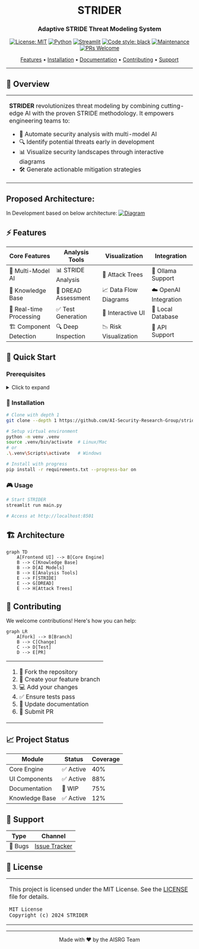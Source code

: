 <div align="center">
  
# STRIDER 
### Adaptive STRIDE Threat Modeling System

[![License: MIT](https://img.shields.io/badge/License-MIT-yellow.svg)](https://opensource.org/licenses/MIT)
[![Python](https://img.shields.io/badge/python-3.8+-blue.svg)](https://www.python.org/downloads/)
[![Streamlit](https://img.shields.io/badge/Streamlit-1.28+-red.svg)](https://streamlit.io/)
[![Code style: black](https://img.shields.io/badge/code%20style-black-000000.svg)](https://github.com/psf/black)
[![Maintenance](https://img.shields.io/badge/Maintained%3F-yes-green.svg)](https://github.com/yourusername/strider/graphs/commit-activity)
[![PRs Welcome](https://img.shields.io/badge/PRs-welcome-brightgreen.svg?style=flat-square)](http://makeapullrequest.com)


[Features](#features) • [Installation](#installation) • [Documentation](#documentation) • [Contributing](#contributing) • [Support](#support)

---

</div>

## 🌟 Overview

<table>
<tr>
<td>

**STRIDER** revolutionizes threat modeling by combining cutting-edge AI with the proven STRIDE methodology. It empowers engineering teams to:

- 🎯 Automate security analysis with multi-model AI
- 🔍 Identify potential threats early in development
- 📊 Visualize security landscapes through interactive diagrams
- 🛠️ Generate actionable mitigation strategies

</td>
</tr>
</table>

## Proposed Architecture:
In Development based on below architecture:
[![Diagram](https://mermaid.ink/img/pako:eNqdV-9vmzgY_lcsplU9ifUChqTNh5PaZLtGTZS0SXvSkX5wjElQic0wdJct-9_vNWACJJW6Ubkifh_7_f3Y_DCo8JnRN4JIfKMbkqRoMVxyBI_MVuuExBv0OPKWxqNkCRrxlCUBoQyNyY4lS-O5gKrHDxNG01BwNH44zD6OLO8ftjqsfEafPv2F9o9xJIj_54jHWboHlO3lr-iJRKFPUpE81_ewi0WlkPloSFKilmFvloh1wqREi4TQF9Zch4t185SkmUSPsVos1TrHe2Ayi1IJO8nNSpDELxcy7i95KwCjGQSgsA_UUdAW8vW7QzCaWd5AbGPBGU_RNSfR7nvDztHM9pRD6AvkAE1IHLfE2FskmUzRjci4T5IdGrIUFIkmyvEWjG4QOEtf2mpOeXV3A17dcfEtYv6aoRsi35_WuxvLW2wSRiAiJIXUcojkzXMdYHu3oQQbQ0qiPF8NKa6FZMG2caQy00A43pzRLAnTHXrIokp4ypP7OXhyn4Xg95wS_m4v7ueWN188jIaf0QD0rwWE9kR-7uc2lEvEXgmHyp9TkbTEqgpDkZuqMpNsQ94q4ft5XnEiS2CH6ygStAY45dLwGlwaMhYXBslQvturao_bGaRgvUHauNpK9dxCXWI0Hk_QBCggkkdi2_uSRREaCC4Zl1kdkJusf5xQPZl5E-aH2fYt5RNQbr-tfALKZ0BGIfk9_eOZN4ZeekP5GJRbB-VHUtuDZgipJiMI8CnVp9I2eIK0DRIBfHRY_O7MDZ4s7zrN-3ewISE_VYyDJyALFoNyxukOcKzFeoMn7I22MaHANVICV4mm1PHKjj3i2lMOTRX1TbP0N7lvOqt4QqVRHJP7FKINoiBU_pzorums1l0PhL-0pKqvYgHH1t-Ms-S0Nx8_AqtCOA8kCxp5Ya4sIOUZs7-O4wgYK3ekOGSAvgsIvBTHyYG5RjwQCmFrRHlQaSJXMqxl5WFUkbhe7GiAUwByFtddv1ckVfOjxddHfgAxF7voJE9ISjflLiUxF4AWOyuIrSFYW1IScy0KQMzlodpg572qrJqdNTZWwSjmwYgygg22Ld20Nag0sEW5OQZrTGlhVRlj9gosoiCOhuR27hsMuFek15S3aGqvmKmJqBPJXnFHzc0mQx88vdW1khMMKi8bSn3p5eQNwEQDxm8AxgqgldjoTK2A_-PZ0R2p6Ls8M3WTj9jpYDUAi03qJJRvYGtAqaVioLBIPdbyMi-agKr05tVRElDb0Mq3aSO2x6xzsHR66EXNKnWPpzqKUx2WvIQaCKwRpck5tzQQjkaUFn-BY11lQtFNfomsF4Kilnmq6rSYG8IN6bykvuHNH8961vbOq6tnbRp759eZH6ZoLNaloLH36s1uP8tb-izv2rOqPUF903rQfGC6s7y4z2pCrPXRiEg5ZAHKQhSEUdT_wHBgB74p00S8sP4Hy-26tNMCh3EJDjBzA7cC91ZWQOwW-GWlwQHAOxWYBV3aae_8VWozLgOXXVVgm_V83N7ZJ3pnyhxGKzC1rUt31QLT118wQ8S_EA2_ctAN6tHoWuqvEWn1gWRCSmBgGA6EvS4F2jXhVIGBTXVAhHFdCuk3IfkwsKkS_1J3UbGtCWQKA5sq3V9lXQoMZQKBmEBEMGwT-MZUJOKTOgoYwYSmh4FN1bn0tS6FLjShw2BgU5WSaFgHJWhC1cHAEBHDNLZwMyahDx-bPxRuaaQbtmVLow-vPgsINMXSWPKfACVZKuY7To1-mmTMNLL8020YEriVbI1-QCJZzX6GthFJNRkT_q8QW70Sfhr9H8Z_Rt_p9C5wz3avOk6na_fsS9PYGX0LX1h278p2ujbuYMft2D9N43u-Qefiqtu7dC2353YuLRd3e6bBcmWT4puZqnvLGsxNRLbelBb8_B_cwp-7?type=png)](https://mermaid.live/edit#pako:eNqdV-9vmzgY_lcsplU9ifUChqTNh5PaZLtGTZS0SXvSkX5wjElQic0wdJct-9_vNWACJJW6Ubkifh_7_f3Y_DCo8JnRN4JIfKMbkqRoMVxyBI_MVuuExBv0OPKWxqNkCRrxlCUBoQyNyY4lS-O5gKrHDxNG01BwNH44zD6OLO8ftjqsfEafPv2F9o9xJIj_54jHWboHlO3lr-iJRKFPUpE81_ewi0WlkPloSFKilmFvloh1wqREi4TQF9Zch4t185SkmUSPsVos1TrHe2Ayi1IJO8nNSpDELxcy7i95KwCjGQSgsA_UUdAW8vW7QzCaWd5AbGPBGU_RNSfR7nvDztHM9pRD6AvkAE1IHLfE2FskmUzRjci4T5IdGrIUFIkmyvEWjG4QOEtf2mpOeXV3A17dcfEtYv6aoRsi35_WuxvLW2wSRiAiJIXUcojkzXMdYHu3oQQbQ0qiPF8NKa6FZMG2caQy00A43pzRLAnTHXrIokp4ypP7OXhyn4Xg95wS_m4v7ueWN188jIaf0QD0rwWE9kR-7uc2lEvEXgmHyp9TkbTEqgpDkZuqMpNsQ94q4ft5XnEiS2CH6ygStAY45dLwGlwaMhYXBslQvturao_bGaRgvUHauNpK9dxCXWI0Hk_QBCggkkdi2_uSRREaCC4Zl1kdkJusf5xQPZl5E-aH2fYt5RNQbr-tfALKZ0BGIfk9_eOZN4ZeekP5GJRbB-VHUtuDZgipJiMI8CnVp9I2eIK0DRIBfHRY_O7MDZ4s7zrN-3ewISE_VYyDJyALFoNyxukOcKzFeoMn7I22MaHANVICV4mm1PHKjj3i2lMOTRX1TbP0N7lvOqt4QqVRHJP7FKINoiBU_pzorums1l0PhL-0pKqvYgHH1t-Ms-S0Nx8_AqtCOA8kCxp5Ya4sIOUZs7-O4wgYK3ekOGSAvgsIvBTHyYG5RjwQCmFrRHlQaSJXMqxl5WFUkbhe7GiAUwByFtddv1ckVfOjxddHfgAxF7voJE9ISjflLiUxF4AWOyuIrSFYW1IScy0KQMzlodpg572qrJqdNTZWwSjmwYgygg22Ld20Nag0sEW5OQZrTGlhVRlj9gosoiCOhuR27hsMuFek15S3aGqvmKmJqBPJXnFHzc0mQx88vdW1khMMKi8bSn3p5eQNwEQDxm8AxgqgldjoTK2A_-PZ0R2p6Ls8M3WTj9jpYDUAi03qJJRvYGtAqaVioLBIPdbyMi-agKr05tVRElDb0Mq3aSO2x6xzsHR66EXNKnWPpzqKUx2WvIQaCKwRpck5tzQQjkaUFn-BY11lQtFNfomsF4Kilnmq6rSYG8IN6bykvuHNH8961vbOq6tnbRp759eZH6ZoLNaloLH36s1uP8tb-izv2rOqPUF903rQfGC6s7y4z2pCrPXRiEg5ZAHKQhSEUdT_wHBgB74p00S8sP4Hy-26tNMCh3EJDjBzA7cC91ZWQOwW-GWlwQHAOxWYBV3aae_8VWozLgOXXVVgm_V83N7ZJ3pnyhxGKzC1rUt31QLT118wQ8S_EA2_ctAN6tHoWuqvEWn1gWRCSmBgGA6EvS4F2jXhVIGBTXVAhHFdCuk3IfkwsKkS_1J3UbGtCWQKA5sq3V9lXQoMZQKBmEBEMGwT-MZUJOKTOgoYwYSmh4FN1bn0tS6FLjShw2BgU5WSaFgHJWhC1cHAEBHDNLZwMyahDx-bPxRuaaQbtmVLow-vPgsINMXSWPKfACVZKuY7To1-mmTMNLL8020YEriVbI1-QCJZzX6GthFJNRkT_q8QW70Sfhr9H8Z_Rt_p9C5wz3avOk6na_fsS9PYGX0LX1h278p2ujbuYMft2D9N43u-Qefiqtu7dC2353YuLRd3e6bBcmWT4puZqnvLGsxNRLbelBb8_B_cwp-7)


## ⚡ Features

<div align="center">

| Core Features | Analysis Tools | Visualization | Integration |
|--------------|----------------|---------------|-------------|
| 🤖 Multi-Model AI | 📊 STRIDE Analysis | 🌳 Attack Trees | 🔌 Ollama Support |
| 🧠 Knowledge Base | 🎲 DREAD Assessment | 📈 Data Flow Diagrams | ☁️ OpenAI Integration |
| 🔄 Real-time Processing | ✅ Test Generation | 📱 Interactive UI | 💾 Local Database |
| 🏗️ Component Detection | 🔍 Deep Inspection | 📉 Risk Visualization | 📡 API Support |

</div>

## 🚀 Quick Start

### Prerequisites

<details>
<summary>Click to expand</summary>

```markdown
- Python 3.8+
- Ollama (for local models)
- OpenAI API key (optional)
- 8GB RAM minimum
- 100GB disk space
```
</details>

### 🔧 Installation

```bash
# Clone with depth 1
git clone --depth 1 https://github.com/AI-Security-Research-Group/strider.git

# Setup virtual environment
python -m venv .venv
source .venv/bin/activate  # Linux/Mac
# or
.\.venv\Scripts\activate   # Windows

# Install with progress
pip install -r requirements.txt --progress-bar on
```

### 🎮 Usage

```python
# Start STRIDER
streamlit run main.py

# Access at http://localhost:8501
```

## 🏗️ Architecture

```mermaid
graph TD
    A[Frontend UI] --> B[Core Engine]
    B --> C[Knowledge Base]
    B --> D[AI Models]
    B --> E[Analysis Tools]
    E --> F[STRIDE]
    E --> G[DREAD]
    E --> H[Attack Trees]
```

## 🤝 Contributing

We welcome contributions! Here's how you can help:

```mermaid
graph LR
    A[Fork] --> B[Branch]
    B --> C[Change]
    C --> D[Test]
    D --> E[PR]
```

<table>
<tr>
<td>

1. 🍴 Fork the repository
2. 🌿 Create your feature branch
3. 💻 Add your changes
4. ✅ Ensure tests pass
5. 📝 Update documentation
6. 🚀 Submit PR

</td>
</tr>
</table>

## 📈 Project Status

<div align="center">

| Module | Status | Coverage |
|--------|--------|----------|
| Core Engine | ✅ Active | 40% |
| UI Components | ✅ Active | 88% |
| Documentation | 🚧 WIP | 75% |
| Knowledge Base | ✅ Active | 12% |

</div>


## 🙏 Support

<div align="center">

| Type | Channel |
|------|---------|
| 🐛 Bugs | [Issue Tracker](https://github.com/AI-Security-Research-Group/strider/issues) |

</div>

## 📜 License

<table>
<tr>
<td>

This project is licensed under the MIT License. See the [LICENSE](LICENSE) file for details.

```
MIT License
Copyright (c) 2024 STRIDER
```

</td>
</tr>
</table>

---

<div align="center">

Made with ❤️ by the AISRG Team
